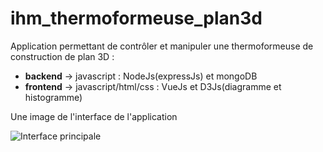 # ihm_thermoformeuse_plan3d
Application permettant de contrôler et manipuler une thermoformeuse de construction de plan 3D :
- **backend** -> javascript : NodeJs(expressJs) et mongoDB
- **frontend** -> javascript/html/css : VueJs et D3Js(diagramme et histogramme)

Une image de l'interface de l'application

![Interface principale](https://lee12ndibs.github.com/ihm_thermoformeuse_plan3d/main_interface.png)
